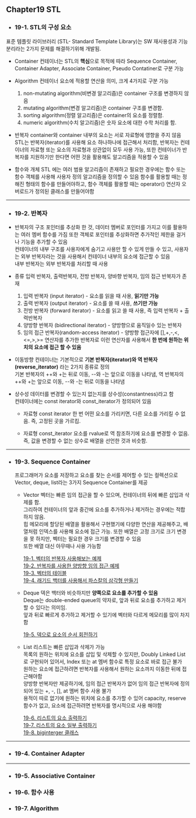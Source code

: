 ## Chapter19 STL

  - ### 19-1. STL의 구성 요소 

  표준 템플릿 라이브러리 (STL- Standard Template Library)는 SW 재사용성과 기능 분리라는 2가지 문제를 해결하기위해 개발됨. 

  - Container
    컨테이너는 STL의 **핵심**으로 목적에 따라 Sequence Container, Container Adapter, Associate Container, Pseudo Contatiner로 구분 가능

  - Algorithm
    컨테이너 요소에 적용할 연산을 의미, 크게 4가지로 구분 가능 <br>
    1. non-mutating algorithm(비변경 알고리즘)은 container 구조를 변경하지 않음
    2. mutating algorithm(변경 알고리즘)은 container 구조를 변경함.
    3. sorting algorithm(정렬 알고리즘)은 container의 요소를 정렬함.
    4. numeric algorithm(수치 알고리즘)은 숫자 요소에 대한 수학 처리를 함.

  - 반복자
    container와 container 내부의 요소는 서로 자료형에 영향을 주지 않음 <br>
    STL는 반복자(iterator)를 사용해 요소 하나하나에 접근해서 처리함, 반복자는 컨테이너의 자료형 또는 요소의 자료형과 상관없이 모두 사용 가능, 또한 컨테이너가 반복자를 지원하기만 한다면 어떤 것을 활용해도 알고리즘을 적용할 수 있음
     
  - 함수와 개체
    STL 에는 여러 범용 알고리즘이 존재하고 필요한 경우에는 함수 또는 함수 객체를 사용해 사용자 정의 알고리즘을 정의할 수 있음
    함수를 활용할 때는 정해진 형태의 함수를 만들어야하고, 함수 객체를 활용할 때는 operator() 연산자 오버로드가 정의된 클래스를 만들어야함

----------------------------------------------------------------------------

  - ### 19-2. 반복자

  -  반복자의 구조
    포인터를 추상화 한 것, 데이터 멤버로 포인터를 가지고 이를 활용하는 여러 멤버 함수를 가짐 또한 객체로 포인터를 추상화하면 추가적인 제한을 걸거나 기능을 추가할 수 있음 <br>
    컨테이너의 내부 구조를 사용자에게 숨기고 사용만 할 수 있게 만들 수 있고, 사용자는 외부 반복자라는 것을 사용해서 컨테이너 내부의 요소에 접근할 수 있음 <br>
    내부 반복자는 외부 반복자를 처리할 때 사용

  - 종류
    입력 반복자, 출력반복자, 전방 반복자, 양바향 반복자, 임의 접근 반복자가 존재 <br>
    1. 입력 반복자 (input iterator) - 요소를 읽을 때 사용, **읽기만 가능** 
    2. 출력 반복자 (output iterator) - 요소를 쓸 때 사용, **쓰기만 가능**
    3. 전방 반복자 (forward iterator) - 요소를 읽고 쓸 때 사용, 즉 입력 반복자 + 출력반복자
    4. 양방향 반복자 (bidirectional iterator) - 양방향으로 움직일수 있는 반복자
    5. 임의 접근 반복자(random-access iterator) - 양방향 접근자에 [],+,-,<,<=,>,>= 연산자를 추가한 반복자로 이런 연산자를 사용해서 **한 번에 원하는 위치의 요소에 접근 할 수 있음**
       
  - 이동방향
    컨테이너는 기본적으로 **기본 반복자(iterator)와 역 반복자 (reverse_iterator)** 라는 2가지 종류로 정의 <br>
    기본 반복자의 ++와 +는 뒤로 이동, --와 -는 앞으로 이동을 나타냄, 역 반복자의 ++와 +는 앞으로 이동, --와 -는 뒤로 이동을 나타냄
    
  - 상수성
    데이터를 변경할 수 있는지 없는지를 상수성(constantness)라고 함 <br>
    컨테이너에는 const iterator와 const_iterator가 정의되어 있음 <br>
      
      + 자료형 const iterator
        한 번 어떤 요소를 가리키면, 다른 요소를 가리킬 수 없음. 즉, 고정된 곳을 가르킴.
        
      + 자료형 const_iterator
        요소를 rvalue로 역 참조하기에 요소를 변경할 수 없음. 즉, 값을 변경할 수 없는 상수로 배열을 선언한 것과 비슷함.
   
    
---------------------------------------------------------------------------

  - ### 19-3. Sequence Container

    프로그래머가 요소를 저장하고 요소를 찾는 순서를 제어할 수 있는 컬렉션으로 Vector, deque, list라는 3가지 Sequence Container를 제공

      - Vector
        벡터는 빠른 임의 접근을 할 수 있으며, 컨테이너의 뒤에 빠른 삽입과 삭제를 함. <br>
        그리하여 컨테이너의 앞과 중간에 요소를 추가하거나 제거하는 경우에는 적합 하지 않음. <br>
        힙 메모리에 할당된 배열을 활용해서 구현했기에 다양한 연산을 제공해주고, 배열처럼 인덱스를 사용해 요소에 접근 가능. 또한 배열은 고정 크기로 크기 변경을 못 하지만, 벡터는 필요한 경우 크기를 변경할 수 있음 <br>
        또한 배열 대신 아무때나 사용 가능함 

        [19-1. 벡터의 반복자 사용해보는 예제]() <br>
        [19-2. 반복자를 사용한 양방향 임의 접근 예제]() <br>
        [19-3. 벡터의 테이블]() <br>
        [19-4. 래기드 백터를 사용해서 파스칼의 삼각형 만들기]() <br>

      - Deque
        덱은 백터와 비슷하지만 **양쪽으로 요소를 추가할 수 있음** <br>
        Deque는 double-ended queue의 약자로, 앞과 뒤로 요소를 추가하고 제거할 수 있다는 의미임. <br>
        앞과 뒤로 빠르게 추가하고 제거할 수 있기에 벡터와 다르게 메모리를 많이 차지함 <br>

         [19-5. 덱으로 요소의 순서 회전하기]() <br>
   
      - List
        리스트는 빠른 삽입과 삭제가 가능 <br>
        목록의 원하는 위치에 요소를 삽입 및 삭제할 수 있지만, Doubly Linked List로 구현되어 있어서, Index 또는 at 멤버 함수로 특정 요소로 바로 접근 불가 <br>
        원하는 요소에 접근하려면 반복자를 사용해서 원하는 요소까지 이동한 뒤에 접근해야함 <br>
        양방향 반복자만 제공하기에, 임의 접근 반복자가 없어 임의 접근 반복자에 정의되어 있는 +, -, [], at 멤버 함수 사용 불가 <br>
        용적이 따로 없기에 원하는 위치에 요소를 추가할 수 있어 capacity, reserve 함수가 없고, 요소에 접근하려면 반복자를 명시적으로 사용 해야함
        
         [19-6. 리스트의 요소 출력하기]() <br>
         [19-7. 리스트의 요소 일부 출력하기]() <br>
         [19-8. biginterger 클래스]() <br>


---------------------------------------------------------------------------

  - ### 19-4. Container Adapter








-----------------------------------------------------------------------------

  - ### 19-5. Associative Container
  - ### 19-6. 함수 사용
  - ### 19-7. Algorithm 
